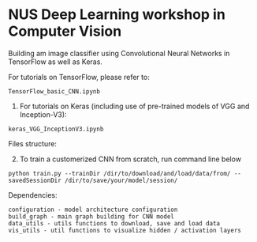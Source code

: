 # NUS Deep Learning workshop in Computer Vision
Building am image classifier using Convolutional Neural Networks in TensorFlow as well as Keras. 

For tutorials on TensorFlow, please refer to: 

```TensorFlow_basic_CNN.ipynb```

1. For tutorials on Keras (including use of pre-trained models of VGG and Inception-V3): 

```keras_VGG_InceptionV3.ipynb```

Files structure: 

2. To train a customerized CNN from scratch, run command line below 

```python train.py --trainDir /dir/to/download/and/load/data/from/ --savedSessionDir /dir/to/save/your/model/session/```

Dependencies: 

```
configuration - model architecture configuration 
build_graph - main graph building for CNN model 
data_utils - utils functions to download, save and load data 
vis_utils - util functions to visualize hidden / activation layers 
```






